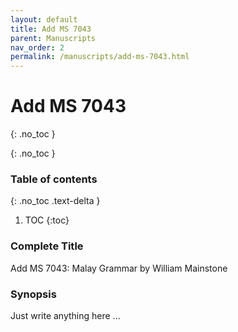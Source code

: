 ```yaml
---
layout: default
title: Add MS 7043
parent: Manuscripts
nav_order: 2
permalink: /manuscripts/add-ms-7043.html
---
```


# Add MS 7043
{: .no_toc }

{: .no_toc }

### Table of contents

{: .no_toc .text-delta }

1. TOC
{:toc}

### Complete Title

Add MS 7043: Malay Grammar by William Mainstone

### Synopsis

Just write anything here ...
